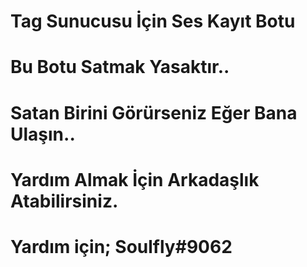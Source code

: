 # Tag Sunucusu İçin Ses Kayıt Botu

# Bu Botu Satmak Yasaktır..
# Satan Birini Görürseniz Eğer Bana Ulaşın..
# Yardım Almak İçin Arkadaşlık Atabilirsiniz.
# Yardım için; Soulfly#9062
